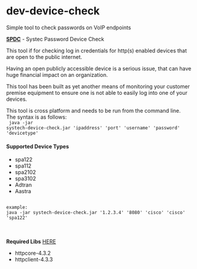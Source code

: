 dev-device-check
================

Simple tool to check passwords on VoIP endpoints

<b><a href="https://github.com/systech-dot-io/dev-device-check">SPDC</a></b> - Systec Password Device Check 

<p>This tool if for checking log in credentials for http(s) enabled devices that are open to the public internet.</p>
<p>Having an open publicly accessible device is a serious issue, that can have huge financial impact on an organization.</p>
<p>This tool has been built as yet another means of monitoring your customer premise equipment to ensure one is not able to easily log into one of your devices.</p>

This tool is cross platform and needs to be run from the command line. <br/>
The syntax is as follows:<br/>
<code>
java -jar systech-device-check.jar 'ipaddress' 'port' 'username' 'password' 'devicetype'
</code>



<h4>Supported Device Types</h4>



<ul>
	<li>spa122</li>
	<li>spa112</li>
        <li>spa2102</li>
        <li>spa3102</li>
	<li>Adtran</li>
	<li>Aastra</li>
</ul>
<code>
example:
java -jar systech-device-check.jar '1.2.3.4' '8080' 'cisco' 'cisco' 'spa122'
</code>
<br/>
<br/>

<b>Required Libs</b> <a href="http://hc.apache.org/downloads.cgi">HERE</a>
<ul>
	<li>httpcore-4.3.2</li>
	<li>httpclient-4.3.3</li>
</ul>


